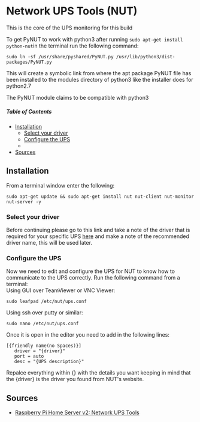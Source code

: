# Network UPS Tools (NUT)
This is the core of the UPS monitoring for this build

To get PyNUT to work with python3 after running `sudo apt-get install python-nut`in the terminal run the following command:

```
sudo ln -sf /usr/share/pyshared/PyNUT.py /usr/lib/python3/dist-packages/PyNUT.py
```

This will create a symbolic link from where the apt package PyNUT file has been installed to the modules directory of python3 like the installer does for python2.7

The PyNUT module claims to be compatible with python3

##### Table of Contents
* [Installation](#installation)
   * [Select your driver](#select-your-driver)
   * [Configure the UPS](#configure-the-ups)
   * []()
* [Sources](#sources)

## Installation
From a terminal window enter the following:

```
sudo apt-get update && sudo apt-get install nut nut-client nut-monitor nut-server -y
```
### Select your driver
Before continuing please go to this link and take a note of the driver that is required for your specific UPS [here](http://www.networkupstools.org/stable-hcl.html) and make a note of the recommended driver name, this will be used later.

### Configure the UPS
Now we need to edit and configure the UPS for NUT to know how to communicate to the UPS correctly. Run the following command from a terminal:   
Using GUI over TeamViewer or VNC Viewer:

```
sudo leafpad /etc/nut/ups.conf
```
Using ssh over putty or similar:
```
sudo nano /etc/nut/ups.conf
```
Once it is open in the editor you need to add in the following lines:
```
[{friendly name(no Spaces)}]
   driver = "{driver}"
   port = auto
   desc = "{UPS description}"
```
Repalce everything within {} with the details you want keeping in mind that the {driver} is the driver you found from NUT's website.

## Sources
* [Raspberry Pi Home Server v2: Network UPS Tools](https://melgrubb.com/2016/12/11/rphs-v2-ups/)
